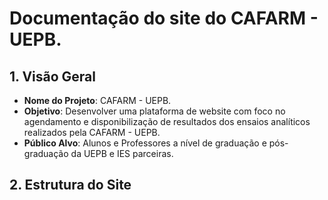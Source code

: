 # Documentação do site do CAFARM - UEPB.

## 1. Visão Geral

- **Nome do Projeto**: CAFARM - UEPB.
- **Objetivo**: Desenvolver uma plataforma de website com foco no agendamento e disponibilização de resultados dos ensaios analíticos realizados pela CAFARM - UEPB.
- **Público Alvo**: Alunos e Professores a nível de graduação e pós-graduação da UEPB e IES parceiras.

## 2. Estrutura do Site


